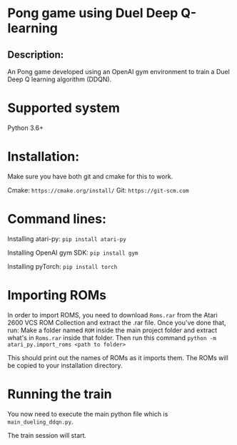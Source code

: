 # Pong game using Duel Deep Q-learning

## Description:

An Pong game developed using an OpenAI gym environment to train a Duel Deep Q learning algorithm (DDQN).

# Supported system

Python 3.6+

# Installation:

Make sure you have both git and cmake for this to work.

Cmake: ```https://cmake.org/install/```
Git: ```https://git-scm.com```

# Command lines:

Installing atari-py: ```pip install atari-py```

Installing OpenAI gym SDK: ```pip install gym```

Installing pyTorch: ```pip install torch```

# Importing ROMs

In order to import ROMS, you need to download ```Roms.rar``` from the Atari 2600 VCS ROM Collection and extract the .rar file. Once you've done that, run:
Make a folder named ```ROM``` inside the main project folder and extract what's in ```Roms.rar``` inside that folder.
Then run this command
```python -m atari_py.import_roms <path to folder>```

This should print out the names of ROMs as it imports them. The ROMs will be copied to your installation directory.

# Running the train

You now need to execute the main python file which is ```main_dueling_ddqn.py```.

The train session will start.
